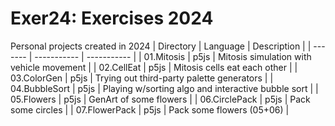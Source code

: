 # Exer24: Exercises 2024
Personal projects created in 2024
| Directory | Language | Description |
| ------- | ----------- | ----------- |
| 01.Mitosis | p5js | Mitosis simulation with vehicle movement | 
| 02.CellEat | p5js | Mitosis cells eat each other |
| 03.ColorGen | p5js | Trying out third-party palette generators |
| 04.BubbleSort | p5js | Playing w/sorting algo and interactive bubble sort |
| 05.Flowers | p5js | GenArt of some flowers |
| 06.CirclePack | p5js | Pack some circles |
| 07.FlowerPack | p5js | Pack some flowers (05+06) |


